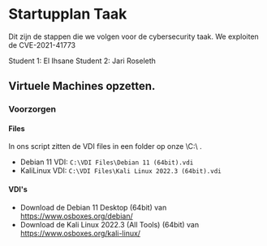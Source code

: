 # Startupplan Taak

Dit zijn de stappen die we volgen voor de cybersecurity taak.
We exploiten de CVE-2021-41773

Student 1: El Ihsane
Student 2: Jari Roseleth

## Virtuele Machines opzetten.

### Voorzorgen

#### Files

In ons script zitten de VDI files in een folder op onze \C:\ .

* Debian 11 VDI: `C:\VDI Files\Debian 11 (64bit).vdi`
* KaliLinux VDI: `C:\VDI Files\Kali Linux 2022.3 (64bit).vdi`

#### VDI's

* Download de Debian 11 Desktop (64bit) van https://www.osboxes.org/debian/
* Download de Kali Linux 2022.3 (All Tools) (64bit) van https://www.osboxes.org/kali-linux/

